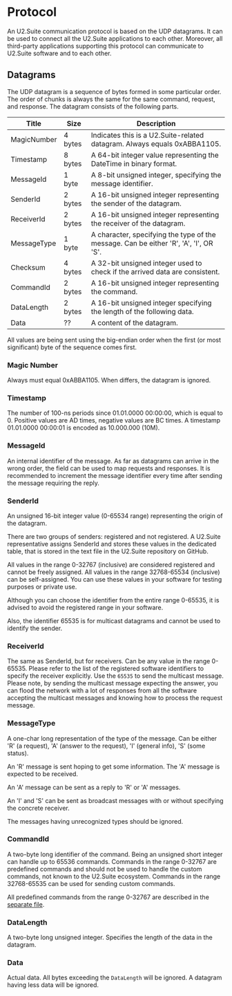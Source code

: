 # Protocol

An U2.Suite communication protocol is based on the UDP datagrams.
It can be used to connect all the U2.Suite applications to each other.
Moreover, all third-party applications supporting this protocol can communicate
to U2.Suite software and to each other.

## Datagrams

The UDP datagram is a sequence of bytes formed in some particular order.
The order of chunks is always the same for the same command, request, and response.
The datagram consists of the following parts.

| Title       | Size    | Description |
| ----------- | ------- | ----------- |
| MagicNumber | 4 bytes | Indicates this is a U2.Suite-related datagram. Always equals 0xABBA1105. |
| Timestamp   | 8 bytes | A 64-bit integer value representing the DateTime in binary format. |
| MessageId   | 1 byte  | A 8-bit unsigned integer, specifying the message identifier. |
| SenderId    | 2 bytes | A 16-bit unsigned integer representing the sender of the datagram. |
| ReceiverId  | 2 bytes | A 16-bit unsigned integer representing the receiver of the datagram. |
| MessageType | 1 byte  | A character, specifying the type of the message. Can be either 'R', 'A', 'I', OR 'S'. |
| Checksum	  | 4 bytes | A 32-bit unsigned integer used to check if the arrived data are consistent. |
| CommandId   | 2 bytes | A 16-bit unsigned integer representing the command. |
| DataLength  | 2 bytes | A 16-bit unsigned integer specifying the length of the following data. |
| Data		  | ??      | A content of the datagram. |

All values are being sent using the big-endian order when the first 
(or most significant) byte of the sequence comes first.

### Magic Number

Always must equal 0xABBA1105. When differs, the datagram is ignored.

### Timestamp

The number of 100-ns periods since 01.01.0000 00:00:00, which is equal to 0.
Positive values are AD times, negative values are BC times.
A timestamp 01.01.0000 00:00:01 is encoded as 10.000.000 (10M).

### MessageId

An internal identifier of the message. As far as datagrams can arrive in the 
wrong order, the field can be used to map requests and responses. 
It is recommended to increment the message identifier every time after sending 
the message requiring the reply.

### SenderId

An unsigned 16-bit integer value (0-65534 range) representing the origin 
of the datagram. 

There are two groups of senders: registered and not registered.
A U2.Suite representative assigns SenderId and stores these values in the 
dedicated table, that is stored in the text file in the U2.Suite repository 
on GitHub.

All values in the range 0-32767 (inclusive) are considered registered and cannot be 
freely assigned. 
All values in the range 32768-65534 (inclusive) can be self-assigned. You can use 
these values in your software for testing purposes or private use.

Although you can choose the identifier from the entire range 0-65535, 
it is advised to avoid the registered range in your software.

Also, the identifier 65535 is for multicast datagrams and cannot be used to identify 
the sender.

### ReceiverId

The same as SenderId, but for receivers. Can be any value in the range 0-65535.
Please refer to the list of the registered software identifiers to specify
the receiver explicitly. Use the `65535` to send the multicast message.
Please note, by sending the multicast message expecting the answer, you can flood
the network with a lot of responses from all the software accepting the multicast
messages and knowing how to process the request message.

### MessageType

A one-char long representation of the type of the message.
Can be either 'R' (a request), 'A' (answer to the request), 'I' (general info),
'S' (some status).

An 'R' message is sent hoping to get some information. The 'A' message is expected to be received.

An 'A' message can be sent as a reply to 'R' or 'A' messages.

An 'I' and 'S' can be sent as broadcast messages with or without specifying the concrete receiver.

The messages having unrecognized types should be ignored.

### CommandId

A two-byte long identifier of the command. Being an unsigned short integer can 
handle up to 65536 commands. Commands in the range 0-32767 are predefined commands 
and should not be used to handle the custom commands, not known to the U2.Suite 
ecosystem. Commands in the range 32768-65535 can be used for sending custom commands.

All predefined commands from the range 0-32767 are described in the 
[separate file](UdpCommandIds.md).

### DataLength

A two-byte long unsigned integer. Specifies the length of the data in the datagram.

### Data

Actual data. All bytes exceeding the `DataLength` will be ignored.
A datagram having less data will be ignored.

